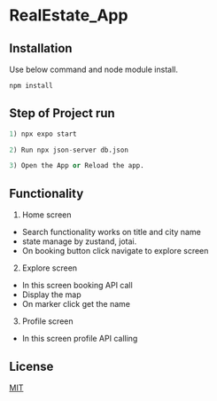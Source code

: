 # RealEstate_App
## Installation

Use below command and node module install.

```bash
npm install
```

## Step of Project run

```python
1) npx expo start

2) Run npx json-server db.json

3) Open the App or Reload the app.
```

## Functionality

1) Home screen
- Search functionality works on title and city name
- state manage by zustand, jotai.
- On booking button click navigate to explore screen

2) Explore screen
- In this screen booking API call
- Display the map
- On marker click get the name 

3) Profile screen
- In this screen profile API calling

## License

[MIT](https://choosealicense.com/licenses/mit/)
